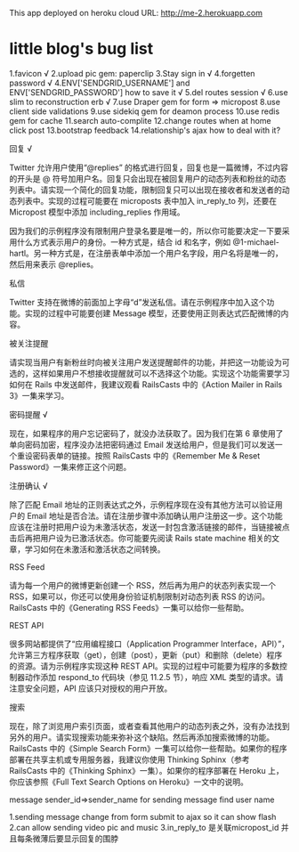 This app deployed on heroku cloud
URL: http://me-2.herokuapp.com
# little blog's bug list

1.favicon √
2.upload pic gem: paperclip
3.Stay sign in √
4.forgetten password √
4.ENV['SENDGRID_USERNAME'] and ENV['SENDGRID_PASSWORD'] how to save it √
5.del routes session √
6.use slim to reconstruction erb √
7.use Draper gem for form => micropost
8.use client side validations
9.use sidekiq gem for deamon process
10.use redis gem for cache
11.search auto-complite
12.change routes when at home click post
13.bootstrap feedback
14.relationship's ajax how to deal with it?


回复 √

Twitter 允许用户使用“@replies” 的格式进行回复，回复也是一篇微博，不过内容的开头是 @ 符号加用户名。回复只会出现在被回复用户的动态列表和粉丝的动态列表中。请实现一个简化的回复功能，限制回复只可以出现在接收者和发送者的动态列表中。实现的过程可能要在 microposts 表中加入 in_reply_to 列，还要在 Micropost 模型中添加 including_replies 作用域。

因为我们的示例程序没有限制用户登录名要是唯一的，所以你可能要决定一下要采用什么方式表示用户的身份。一种方式是，结合 id 和名字，例如 @1-michael-hartl。另一种方式是，在注册表单中添加一个用户名字段，用户名将是唯一的，然后用来表示 @replies。

私信

Twitter 支持在微博的前面加上字母“d”发送私信。请在示例程序中加入这个功能。实现的过程中可能要创建 Message 模型，还要使用正则表达式匹配微博的内容。

被关注提醒

请实现当用户有新粉丝时向被关注用户发送提醒邮件的功能，并把这一功能设为可选的，这样如果用户不想接收提醒就可以不选择这个功能。实现这个功能需要学习如何在 Rails 中发送邮件，我建议观看 RailsCasts 中的《Action Mailer in Rails 3》一集来学习。

密码提醒 √

现在，如果程序的用户忘记密码了，就没办法获取了。因为我们在第 6 章使用了单向密码加密，程序没办法把密码通过 Email 发送给用户，但是我们可以发送一个重设密码表单的链接。按照 RailsCasts 中的《Remember Me & Reset Password》一集来修正这个问题。

注册确认 √

除了匹配 Email 地址的正则表达式之外，示例程序现在没有其他方法可以验证用户的 Email 地址是否合法。请在注册步骤中添加确认用户注册这一步。这个功能应该在注册时把用户设为未激活状态，发送一封包含激活链接的邮件，当链接被点击后再把用户设为已激活状态。你可能要先阅读 Rails state machine 相关的文章，学习如何在未激活和激活状态之间转换。

RSS Feed

请为每一个用户的微博更新创建一个 RSS，然后再为用户的状态列表实现一个 RSS，如果可以，你还可以使用身份验证机制限制对动态列表 RSS 的访问。RailsCasts 中的《Generating RSS Feeds》一集可以给你一些帮助。

REST API

很多网站都提供了“应用编程接口（Application Programmer Interface，API）”，允许第三方程序获取（get），创建（post），更新（put）和删除（delete）程序的资源。请为示例程序实现这种 REST API。实现的过程中可能要为程序的多数控制器动作添加 respond_to 代码块（参见 11.2.5 节），响应 XML 类型的请求。请注意安全问题，API 应该只对授权的用户开放。

搜索

现在，除了浏览用户索引页面，或者查看其他用户的动态列表之外，没有办法找到另外的用户。请实现搜索功能来弥补这个缺陷。然后再添加搜索微博的功能。RailsCasts 中的《Simple Search Form》一集可以给你一些帮助。如果你的程序部署在共享主机或专用服务器，我建议你使用 Thinking Sphinx（参考 RailsCasts 中的《Thinking Sphinx》一集）。如果你的程序部署在 Heroku 上，你应该参照《Full Text Search Options on Heroku》一文中的说明。




 message sender_id=>sender_name
 for sending message find user name

 1.sending message change from form submit to ajax so it can show flash
 2.can allow sending video pic and music
 3.in_reply_to 是关联micropost_id 并且每条微薄后要显示回复的围脖